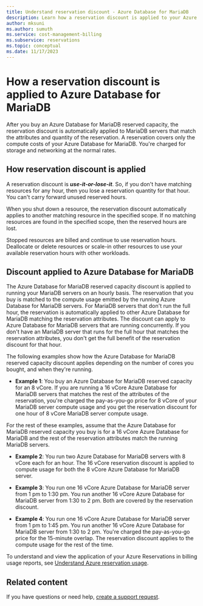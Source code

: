 ```yaml
---
title: Understand reservation discount - Azure Database for MariaDB
description: Learn how a reservation discount is applied to your Azure Database for MariaDB
author: mksuni
ms.author: sumuth
ms.service: cost-management-billing
ms.subservice: reservations
ms.topic: conceptual
ms.date: 11/17/2023
---
```


# How a reservation discount is applied to Azure Database for MariaDB

After you buy an Azure Database for MariaDB reserved capacity, the reservation discount is automatically applied to MariaDB servers that match the attributes and quantity of the reservation. A reservation covers only the compute costs of your Azure Database for MariaDB. You're charged for storage and networking at the normal rates.

## How reservation discount is applied

A reservation discount is ***use-it-or-lose-it***. So, if you don't have matching resources for any hour, then you lose a reservation quantity for that hour. You can't carry forward unused reserved hours.

When you shut down a resource, the reservation discount automatically applies to another matching resource in the specified scope. If no matching resources are found in the specified scope, then the reserved hours are lost.

Stopped resources are billed and continue to use reservation hours. Deallocate or delete resources or scale-in other resources to use your available reservation hours with other workloads. 

## Discount applied to Azure Database for MariaDB

The Azure Database for MariaDB reserved capacity discount is applied to running your MariaDB servers on an hourly basis. The reservation that you buy is matched to the compute usage emitted by the running Azure Database for MariaDB servers. For MariaDB servers that don't run the full hour, the reservation is automatically applied to other Azure Database for MariaDB matching the reservation attributes. The discount can apply to Azure Database for MariaDB servers that are running concurrently. If you don't have an MariaDB server that runs for the full hour that matches the reservation attributes, you don't get the full benefit of the reservation discount for that hour.

The following examples show how the Azure Database for MariaDB reserved capacity discount applies depending on the number of cores you bought, and when they're running.

* **Example 1**: You buy an Azure Database for MariaDB reserved capacity for an 8 vCore. If you are running a 16 vCore Azure Database for MariaDB servers that matches the rest of the attributes of the reservation, you're charged the pay-as-you-go price for 8 vCore of your MariaDB server compute usage and you get the reservation discount for one hour of 8 vCore MariaDB server compute usage.

For the rest of these examples, assume that the Azure Database for MariaDB reserved capacity you buy is for a 16 vCore Azure Database for MariaDB and the rest of the reservation attributes match the running MariaDB servers.

* **Example 2**: You run two Azure Database for MariaDB servers with 8 vCore each for an hour. The 16 vCore reservation discount is applied to compute usage for both the 8 vCore Azure Database for MariaDB server.

* **Example 3**: You run one 16 vCore Azure Database for MariaDB server from 1 pm to 1:30 pm. You run another 16 vCore Azure Database for MariaDB server from 1:30 to 2 pm. Both are covered by the reservation discount.

* **Example 4**: You run one 16 vCore Azure Database for MariaDB server from 1 pm to 1:45 pm. You run another 16 vCore Azure Database for MariaDB server from 1:30 to 2 pm. You're charged the pay-as-you-go price for the 15-minute overlap. The reservation discount applies to the compute usage for the rest of the time.

To understand and view the application of your Azure Reservations in billing usage reports, see [Understand Azure reservation usage](./understand-reserved-instance-usage-ea.md).

## Related content

If you have questions or need help, [create a support request](https://go.microsoft.com/fwlink/?linkid=2083458).